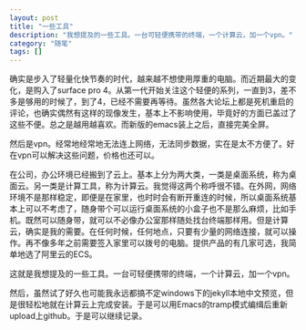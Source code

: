 ```yaml
---
layout: post
title: "一些工具"
description: "我想提及的一些工具。一台可轻便携带的终端，一个计算云，加一个vpn。"
category: "随笔"
tags: []
---
```


确实是步入了轻量化快节奏的时代，越来越不想使用厚重的电脑。而近期最大的变化，是购入了surface pro 4。从第一代开始关注这个轻便的系列，一直到3，差不多是够用的时候了，到了4，已经不需要再等待。虽然各大论坛上都是死机重启的评论，也确实偶然有这样的现像发生，基本上不影响使用，毕竟好的方面已盖过了这些不便。总之是越用越喜欢。而新版的emacs装上之后，直接完美全屏。

然后是vpn。经常地经常地无法连上网络，无法同步数据，实在是太不方便了。好在vpn可以解决这些问题，价格也还可以。

在公司，办公环境已经搬到了云上。基本上分为两大类，一类是桌面系统，称为桌面云。另一类是计算工具，称为计算云。我觉得这两个称呼很不错。在外网，网络环境不是那样稳定，即便是在家里，也时时会有断开重连的时候，所以桌面系统基本上可以不考虑了，随身带个可以运行桌面系统的小盒子也不是那么麻烦，比如手机。既然可以随身带，就可以不必像办公室那样随处找台终端那样用。但是计算云，确实是我的需要。在任何时候，任何地点，只要有少量的网络连接，就可以操作。再不像多年之前需要签入家里可以拨号的电脑。提供产品的有几家可选，我简单地选了阿里云的ECS。

这就是我想提及的一些工具。一台可轻便携带的终端，一个计算云，加一个vpn。

然后，虽然试了好久也可能我永远都搞不定windows下的jekyll本地中文预览，但是很轻松地就在计算云上完成安装。于是可以用Emacs的tramp模式编缉后重新upload上github。于是可以继续记录。
